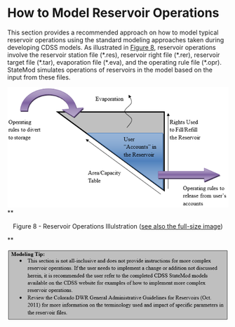 # How to Model Reservoir Operations #

This section provides a recommended approach on how to model typical reservoir operations using the standard 
modeling approaches taken during developing CDSS models. As illustrated in [Figure 8](#figure8), reservoir operations involve 
the reservoir station file (\*.res), reservoir right file (\*.rer), reservoir target file (\*.tar), evaporation file 
(\*.eva), and the operating rule file (\*.opr). StateMod simulates operations of reservoirs in the model based on 
the input from these files. 

<a name="figure8"></a>
![75_1](75_1.PNG)
**<p style="text-align: center;">
Figure 8 - Reservoir Operations Illulstration (<a href="../75_1.PNG">see also the full-size image</a>)
</p>**

<a name="modelingtip7"></a>
![modelingtip7](modelingtip7.PNG)
